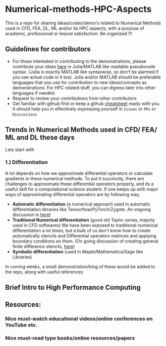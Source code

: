 # Numerical-methods-HPC-Aspects

This is a repo for sharing ideas/codes/demo's related to Numerical Methods used in CFD, FEA, DL, ML and/or its HPC aspects, with a purpose of academic, professional or lesiure satisfaction. Be organized !!!

## Guidelines for contributors
- For those interested in contributing to the demonstrations, please contribute your ideas [here](https://github.com/yewalenikhil65/Numerical-methods-HPC-aspects/discussions) in Julia/MATLAB like readable pseudocode syntax. (Julia is exactly MATLAB like syntaxwise, so don't be alarmed if you see actual code in it too). Julia and/or MATLAB should be preferable languages that you use for contribution to new ideas/concepts as demonstrations. For HPC related stuff, you can digress later into other languages if needed.
- Request to review your contributions from other contributors
- Get familiar with github first or keep a github [cheatsheet](https://github.com/adam-p/markdown-here/wiki/Markdown-Cheatsheet#images) ready with you. It should help you in effectively expressing yourself in `Issues` or `PRs` or `Discussions`

## Trends in Numerical Methods used in CFD/ FEA/ ML and DL these days
Lets start with 
### 1.) Differentiation
A lot depends on how we approximate differential operators or calculate gradients in these numerical methods. To put it succinctly, there are challenges to approximate these differential operators properly, and its a useful skill for a computational science student. If one keeps up with major ways of approximating differential operators are by following way, 
- **Automatic differentiation** (a numerical approach used in automatic differentiation libraries like Tensorflow/PyTorch/Zygote. An ongoing discussion is [here](https://github.com/yewalenikhil65/Numerical-methods-HPC-aspects/discussions/1)) 
- **Traditional Numerical differentiation** (good old Taylor series, majorly used in CFD softwares) We have been exposed to traditional numerical differentiation a lot times, but a bulk of us don't know how to create automatically stencils and Differential operators matrices and applying boundary conditions on them. (On going discussion of creating general finite difference stencils, [here](https://github.com/yewalenikhil65/Numerical-methods-HPC-aspects/discussions/3))
- **Symbolic differentiation** (used in Maple/Mathematica/Sage like Libraries) 

In coming weeks, a small demonstration/blog of these would be added to the repo, along with useful references


## Brief Intro to High Performance Computing

## Resources: 

### Nice must-watch educational videos/online conferences on YouTube etc. ##

### Nice must-read type books/online resources/papers ##
